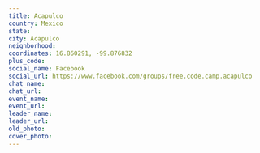 ```yaml
---
title: Acapulco
country: Mexico
state: 
city: Acapulco
neighborhood: 
coordinates: 16.860291, -99.876832
plus_code:
social_name: Facebook
social_url: https://www.facebook.com/groups/free.code.camp.acapulco
chat_name:
chat_url:
event_name:
event_url:
leader_name:
leader_url:
old_photo: 
cover_photo:
---
```

